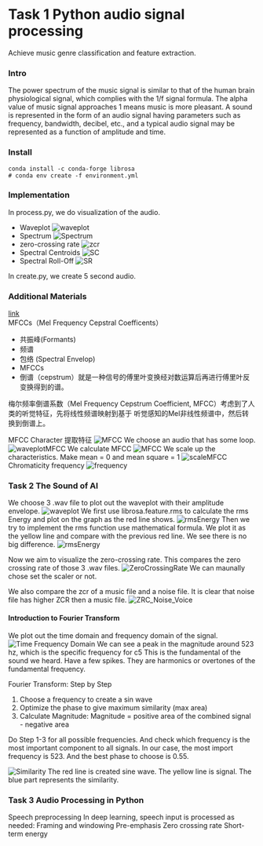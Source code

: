 # Task 1 Python audio signal processing
Achieve music genre classification and feature extraction. 

### Intro
The power spectrum of the music signal is similar to that of the human brain physiological signal, 
which complies with the 1/f signal formula.
 The alpha value of music signal approaches 1 means 
 music is more pleasant.
 A sound is represented in the form of an audio signal having parameters such as frequency, bandwidth, decibel, etc., 
 and a typical audio signal may be represented as a function of amplitude and time. 
 
 
### Install
```shell script
conda install -c conda-forge librosa
# conda env create -f environment.yml
```

### Implementation
In process.py, we do visualization of the audio.
- Waveplot
![waveplot](PythonAudioProcessing/assets/waveplot.png)
- Spectrum
![Spectrum](PythonAudioProcessing/assets/spectrum.jpg)
- zero-crossing rate
![zcr](PythonAudioProcessing/assets/zcrPortion.png)
- Spectral Centroids
![SC](PythonAudioProcessing/assets/spectralCentroids.png)
- Spectral Roll-Off
![SR](PythonAudioProcessing/assets/spectralRollOff.png)

In create.py, we create 5 second audio.

### Additional Materials
[link](https://blog.csdn.net/zouxy09/article/details/9156785#:~:text=%E6%A2%85%E5%B0%94%E9%A2%91%E7%8E%87%E5%80%92%E8%B0%B1%E7%B3%BB%E6%95%B0%EF%BC%88Mel%20Frequency%20Cepstrum%20Coefficient,%E7%BB%9F%E4%B8%80%E7%9A%84%E6%BB%A4%E6%B3%A2%E5%99%A8%E7%BB%84%E3%80%82)   
MFCCs（Mel Frequency Cepstral Coefficents）
- 共振峰(Formants)
- 频谱
- 包络 (Spectral Envelop)
- MFCCs
- 倒谱（cepstrum）就是一种信号的傅里叶变换经对数运算后再进行傅里叶反变换得到的谱。

梅尔频率倒谱系数（Mel Frequency Cepstrum Coefficient, MFCC）考虑到了人类的听觉特征，先将线性频谱映射到基于
听觉感知的Mel非线性频谱中，然后转换到倒谱上。

MFCC Character 提取特征 
![MFCC](PythonAudioProcessing/assets/MFCC.png)
We choose an audio that has some loop.
![waveplotMFCC](PythonAudioProcessing/assets/mfcc_waveplot.png)
We calculate MFCC 
![MFCC](PythonAudioProcessing/assets/mfcc_value.png)
We scale up the characteristics. Make mean = 0 and mean square = 1
![scaleMFCC](PythonAudioProcessing/assets/mfcc_scale_value.png)
Chromaticity frequency
![frequency](PythonAudioProcessing/assets/mfcc_chromagram.png)

### Task 2 The Sound of AI
We choose 3 .wav file to plot out the waveplot with their amplitude envelope.
![waveplot](TheSoundOfAI/result/waveplot.png)
We first use librosa.feature.rms to calculate the rms Energy and plot on the graph as the red line shows.
![rmsEnergy](TheSoundOfAI/result/rmsEnergy.png)
Then we try to implement the rms function use mathematical formula. We plot it as the yellow line and compare
with the previous red line. We see there is no big difference.
![rmsEnergy](TheSoundOfAI/result/rmsEnergyCompare.png)

Now we aim to visualize the zero-crossing rate. This compares the zero crossing rate of those 3 .wav files.
![ZeroCrossingRate](TheSoundOfAI/result/ZeroCrossingRate.png)
We can maunally chose set the scaler or not.

We also compare the zcr of a music file and a noise file.
It is clear that noise file has higher ZCR then a music file.
![ZRC_Noise_Voice](TheSoundOfAI/result/ZRC_Noise_Voice.png)

#### Introduction to Fourier Transform
We plot out the time domain and frequency domain of the signal.
![Time Frequency Domain](TheSoundOfAI/result/time_frequency_domain.png)
We can see a peak in the magnitude around 523 hz, which is the specific frequency for c5
This is the fundamental of the sound we heard.
Have a few spikes. They are harmonics or overtones of the fundamental frequency.

Fourier Transform: Step by Step
1. Choose a frequency to create a sin wave
2. Optimize the phase to give maximum similarity (max area)
3. Calculate Magnitude: Magnitude = positive area of the combined signal - negative area

Do Step 1-3 for all possible frequencies. And check which frequency is the most important component to all signals.
In our case, the most import frequency is 523. And the best phase to choose is 0.55.

![Similarity](TheSoundOfAI/result/Similarity.png)
The red line is created sine wave. The yellow line is signal. The blue part
represents the similarity.

### Task 3 Audio Processing in Python
Speech preprocessing In deep learning, speech input is processed as needed: 
Framing and windowing Pre-emphasis 
Zero crossing rate 
Short-term energy

